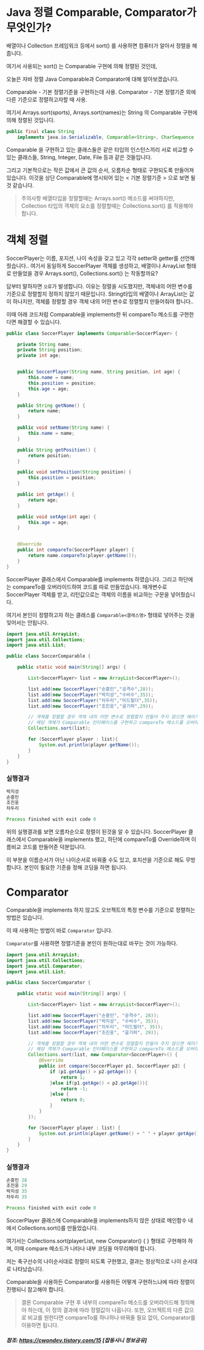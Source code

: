 # Java 정렬 Comparable, Comparator가 무엇인가?

배열이나 Collection 프레임워크 등에서 sort() 를 사용하면 컴퓨터가 알아서 정렬을 해줍니다.

여기서 사용되는 sort() 는 Comparable 구현에 의해 정렬된 것인데, 

오늘은 자바 정렬 Java Comparable과 Comparator에 대해 알아보겠습니다.


Comparable - 기본 정렬기준을 구현하는데 사용.
Comparator - 기본 정렬기준 외에 다른 기준으로 정렬하고자할 때 사용. 

여기서 Arrays.sort(sports), Arrays.sort(names)는 String 의 Comparable 구현에 의해 정렬된 것입니다.

```java
public final class String
    implements java.io.Serializable, Comparable<String>, CharSequence 
```

Comparable 을 구현하고 있는 클래스들은 같은 타입의 인스턴스끼리 서로 비교할 수 있는 클래스들, String, Integer, Date, File 등과 같은 것들입니다. 

그리고 기본적으로는 작은 값에서 큰 값의 순서, 오름차순 형태로 구현되도록 만들어져 있습니다.
이것을 상단 Comparable에 명시되어 있는 < 기본 정렬기준 > 으로 보면 될 것 같습니다.

> 주의사항
 배열타입을 정렬할때는 Arrays.sort() 메소드를 써야하지만, Collection 타입의 객체의 요소를 정렬할때는 Collections.sort() 를 적용해야 합니다.

# 객체 정렬
SoccerPlayer는 이름, 포지션, 나이 속성을 갖고 있고 각각 setter와 getter를 선언해줬습니다.. 
여기서 동일하게 SoccerPlayer 객체를 생성하고, 배열이나 ArrayList 형태로 만들었을 경우 Arrays.sort(), Collections.sort() 는 작동할까요?

답부터 말하자면 `오류`가 발생합니다.
이유는 정렬을 시도했지만, 객체내의 어떤 변수를 기준으로 정렬할지 정하지 않았기 때문입니다.
String타입의 배열이나 ArrayList는 값이 하나지만, 객체를 정렬할 경우 객체 내의 어떤 변수로 정렬할지 만들어줘야 합니다..


이때 아래 코드처럼 Comparable을 implements한 뒤 compareTo 메소드를 구현한다면 해결할 수 있습니다.

```java
public class SoccerPlayer implements Comparable<SoccerPlayer> {

    private String name;
    private String position;
    private int age;


    public SoccerPlayer(String name, String position, int age) {
        this.name = name;
        this.position = position;
        this.age = age;
    }

    public String getName() {
        return name;
    }

    public void setName(String name) {
        this.name = name;
    }

    public String getPosition() {
        return position;
    }

    public void setPosition(String position) {
        this.position = position;
    }

    public int getAge() {
        return age;
    }

    public void setAge(int age) {
        this.age = age;
    }


    @Override
    public int compareTo(SoccerPlayer player) {
        return name.compareTo(player.getName());
    }
}
````
SoccerPlayer 클래스에서 Comparable<SoccerPlayer>를 implements 하였습니다.
그리고 하단에는 compareTo를 오버라이드하여 코드를 따로 만들었습니다.
매개변수로 SoccerPlayer 객체를 받고, 리턴값으로는 객체의 이름을 비교하는 구문을 넣어줬습니다.

여기서 본인이 정렬하고자 하는 클래스를 `Comparable<클래스명>` 형태로 넣어주는 것을 잊어서는 안됩니다.


```java
import java.util.ArrayList;
import java.util.Collections;
import java.util.List;

public class SoccerComparable {

    public static void main(String[] args) {

        List<SoccerPlayer> list = new ArrayList<SoccerPlayer>();

        list.add(new SoccerPlayer("손흥민","공격수",28));
        list.add(new SoccerPlayer("박지성","수비수",35));
        list.add(new SoccerPlayer("차두리","미드필더",35));
        list.add(new SoccerPlayer("조진웅","골기퍼",29));

        // 객체를 정렬할 경우 객체 내의 어떤 변수로 정렬할지 만들어 주지 않으면 에러가 발생합니다.
        // 해당 객체가 Comparable 인터페이스를 구현하고 compareTo 메소드를 오버라이드 해서 정렬기준을 명시해줘야 객체를 정렬 가능 합니다.
        Collections.sort(list);

        for (SoccerPlayer player : list){
            System.out.println(player.getName());
        }
    }
}
```

### 실행결과

```java
박지성
손흥민
조진웅
차두리

Process finished with exit code 0
```

위의 실행결과를 보면 오름차순으로 정렬이 된것을 알 수 있습니다.
SoccerPlayer 클래스에서 Comparable을 implements 했고, 하단에 compareTo를 Override하며 이름비교 코드를 만들어준 덕분입니다.

이 부분을 이름순서가 아닌 나이순서로 바꿔줄 수도 있고, 포지션을 기준으로 해도 무방합니다.
본인이 필요한 기준을 정해 코딩을 하면 됩니다.


# Comparator 
Comparable을 implements 하지 않고도 오브젝트의 특정 변수를 기준으로 정렬하는 방법은 있습니다.

이 때 사용하는 방법이 바로 `Comparator` 입니다. 

`Comparator`를 사용하면 정렬기준을 본인이 원하는대로 바꾸는 것이 가능하다. 


```java
import java.util.ArrayList;
import java.util.Collections;
import java.util.Comparator;
import java.util.List;

public class SoccerComparator {

    public static void main(String[] args) {

        List<SoccerPlayer> list = new ArrayList<SoccerPlayer>();

        list.add(new SoccerPlayer("손흥민", "공격수", 28));
        list.add(new SoccerPlayer("박지성", "수비수", 35));
        list.add(new SoccerPlayer("차두리", "미드필더", 35));
        list.add(new SoccerPlayer("조진웅", "골기퍼", 29));

        // 객체를 정렬할 경우 객체 내의 어떤 변수로 정렬할지 만들어 주지 않으면 에러가 발생합니다.
        // 해당 객체가 Comparable 인터페이스를 구현하고 compareTo 메소드를 오버라이드 해서 정렬기준을 명시해줘야 객체를 정렬 가능 합니다.
        Collections.sort(list, new Comparator<SoccerPlayer>() {
            @Override
            public int compare(SoccerPlayer p1, SoccerPlayer p2) {
                if (p1.getAge() > p2.getAge()) {
                    return 1;
                }else if(p1.getAge() < p2.getAge()){
                    return -1;
                }else {
                    return 0;
                }
            }
        });

        for (SoccerPlayer player : list) {
            System.out.println(player.getName() + " " + player.getAge());
        }
    }
}
```

### 실행결과
```java
손흥민 28
조진웅 29
박지성 35
차두리 35

Process finished with exit code 0
```

SoccerPlayer 클래스에 Comparable을 implements하지 않은 상태로 메인함수 내에서 Collections.sort()를 만들었습니다. 

여기서는 Collections.sort(playerList, new Comparator<SoccerPlayer>() { } 형태로 구현해야 하며,
이때 compare 메소드가 나타나 내부 코딩을 마무리해야 합니다. 

저는 축구선수의 나이순서대로 정렬이 되도록 구현했고, 결과는 정상적으로 나이 순서대로 나타났습니다. 

Comparable을 사용하든 Comparator를 사용하든 어떻게 구현하느냐에 따라 정렬이 진행되니 참고해야 합니다.

> 결론
Comparable 구현 후 내부의 compareTo 메소드를 오버라이드해 정의해야 하는데, 이 정의 결과에 따라 정렬값이 나옵니다.
또한, 오브젝트의 다른 값으로 비교를 원한다면 compareTo를 하나하나 바꿔줄 필요 없이, Comparator를 이용하면 됩니다.



##### 참조: https://cwondev.tistory.com/15 [잡동사니 정보공유]
